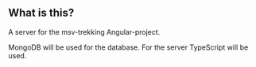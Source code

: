 ## What is this?

A server for the msv-trekking Angular-project.

MongoDB will be used for the database.
For the server TypeScript will be used.
